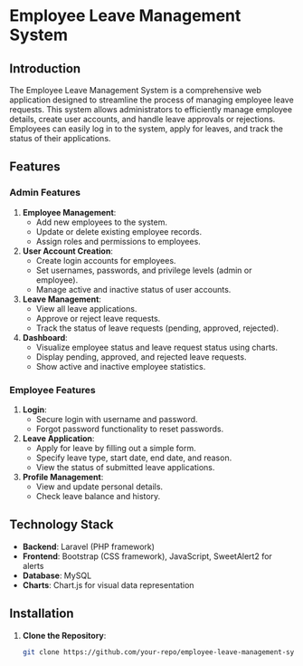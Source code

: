 # Employee Leave Management System

## Introduction

The Employee Leave Management System is a comprehensive web application designed to streamline the process of managing employee leave requests. This system allows administrators to efficiently manage employee details, create user accounts, and handle leave approvals or rejections. Employees can easily log in to the system, apply for leaves, and track the status of their applications. 

## Features

### Admin Features
1. **Employee Management**: 
   - Add new employees to the system.
   - Update or delete existing employee records.
   - Assign roles and permissions to employees.
2. **User Account Creation**:
   - Create login accounts for employees.
   - Set usernames, passwords, and privilege levels (admin or employee).
   - Manage active and inactive status of user accounts.
3. **Leave Management**:
   - View all leave applications.
   - Approve or reject leave requests.
   - Track the status of leave requests (pending, approved, rejected).
4. **Dashboard**:
   - Visualize employee status and leave request status using charts.
   - Display pending, approved, and rejected leave requests.
   - Show active and inactive employee statistics.

### Employee Features
1. **Login**:
   - Secure login with username and password.
   - Forgot password functionality to reset passwords.
2. **Leave Application**:
   - Apply for leave by filling out a simple form.
   - Specify leave type, start date, end date, and reason.
   - View the status of submitted leave applications.
3. **Profile Management**:
   - View and update personal details.
   - Check leave balance and history.

## Technology Stack

- **Backend**: Laravel (PHP framework)
- **Frontend**: Bootstrap (CSS framework), JavaScript, SweetAlert2 for alerts
- **Database**: MySQL
- **Charts**: Chart.js for visual data representation

## Installation

1. **Clone the Repository**:
   ```sh
   git clone https://github.com/your-repo/employee-leave-management-system.git
